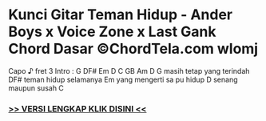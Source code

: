 
 # Kunci Gitar Teman Hidup - Ander Boys x Voice Zone x Last Gank Chord Dasar ©ChordTela.com wlomj


Capo ♪ fret 3 Intro : G DF# Em D C GB Am D G masih tetap yang terindah DF# teman hidup selamanya Em yang mengerti sa pu hidup D senang maupun susah C

###  <a href="https://shortlighzx.web.app?sq=Kunci Gitar Teman Hidup - Ander Boys x Voice Zone x Last Gank Chord Dasar ©ChordTela.com"> >> VERSI LENGKAP KLIK DISINI << </a>
